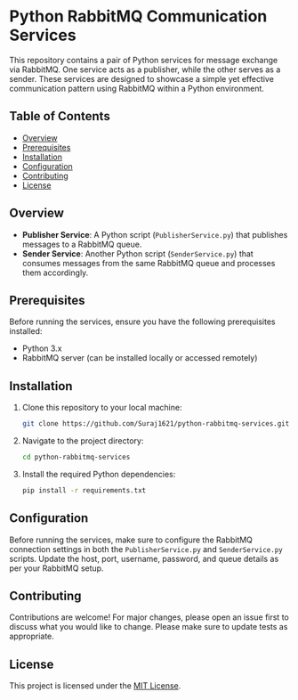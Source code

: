 # Python RabbitMQ Communication Services

This repository contains a pair of Python services for message exchange via RabbitMQ. One service acts as a publisher, while the other serves as a sender. These services are designed to showcase a simple yet effective communication pattern using RabbitMQ within a Python environment.

## Table of Contents

- [Overview](#overview)
- [Prerequisites](#prerequisites)
- [Installation](#installation)
- [Configuration](#configuration)
- [Contributing](#contributing)
- [License](#license)

## Overview

- **Publisher Service**: A Python script (`PublisherService.py`) that publishes messages to a RabbitMQ queue.
- **Sender Service**: Another Python script (`SenderService.py`) that consumes messages from the same RabbitMQ queue and processes them accordingly.

## Prerequisites

Before running the services, ensure you have the following prerequisites installed:

- Python 3.x
- RabbitMQ server (can be installed locally or accessed remotely)

## Installation

1. Clone this repository to your local machine:

   ```bash
   git clone https://github.com/Suraj1621/python-rabbitmq-services.git
   ```

2. Navigate to the project directory:

   ```bash
   cd python-rabbitmq-services
   ```

3. Install the required Python dependencies:

   ```bash
   pip install -r requirements.txt
   ```

## Configuration

Before running the services, make sure to configure the RabbitMQ connection settings in both the `PublisherService.py` and `SenderService.py` scripts. Update the host, port, username, password, and queue details as per your RabbitMQ setup.

## Contributing

Contributions are welcome! For major changes, please open an issue first to discuss what you would like to change. Please make sure to update tests as appropriate.

## License

This project is licensed under the [MIT License](LICENSE).
